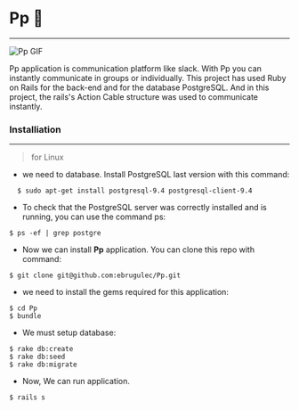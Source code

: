 # Pp :massage:
---
![Pp GIF](https://github.com/ebrugulec/Pp/blob/master/app/assets/images/pp_gif.gif)

Pp application is communication platform like slack. With Pp you can instantly communicate in groups or individually. This project has used Ruby on Rails for the back-end and for the database PostgreSQL. And in this project, the rails's Action Cable structure was used to communicate instantly.

### Installiation
---
> for Linux
- we need to database. Install PostgreSQL last version with this command:
```shell
  $ sudo apt-get install postgresql-9.4 postgresql-client-9.4
```

- To check that the PostgreSQL server was correctly installed and is running, you can use the command ps:
```shell
$ ps -ef | grep postgre
```

- Now we can install **Pp** application. You can clone this repo with command:
```shell
$ git clone git@github.com:ebrugulec/Pp.git
```

- we need to install the gems required for this application:
```shell
$ cd Pp
$ bundle
```

- We must setup database:
```shell
$ rake db:create
$ rake db:seed
$ rake db:migrate
```

- Now, We can run application.
```shell
$ rails s
```

